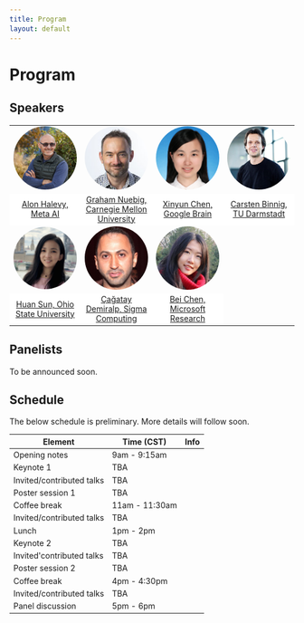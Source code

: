 ```yaml
---
title: Program
layout: default
---
```


# Program

## Speakers
<!-- We are pleased to host the following speakers:
<a href="https://ai.facebook.com/people/alon-halevy/" target="blank">Alon Halevy (keynote)</a>, Meta AI
    <details><summary>Bio</summary>
        Alon Halevy has been a Director at Facebook AI since August 2019. He works on Affective Computing and on data management for artificial intelligence, including the combination of neural and symbolic techniques for data management. Prior to Facebook, he was the CEO of Megagon Labs (2015-2018) and led the Structured Data Research Group at Google Research (2005-2015), where they developed WebTables and Google Fusion Tables. From 1998-2005 he was a professor at the University of Washington, where he founded the database group. Before that, he was at AT&T Bell Labs (and AT&T Labs) (1993-1997). He founded two startups, Nimble Technology and Transformic Inc. (acquired by Google in 2005). He received his Ph.D in Computer Science from Stanford in 1993 and his Bachelors in Computer Science and Mathematics from the Hebrew University of Jerusalem in 1988. He has authored two books: The Infinite Emotions of Coffee (December, 2011) and Principles of Data Integration (with AnHai Doan and Zack Ives, published in 2012). He is a Fellow of the ACM and a recipient of the PECASE Award and Sloan Fellowship. He and his co-authors received VLDB 10-year Best Paper Awards for their 2008 paper on WebTables and for their 1996 paper on the Information Manifold Data Integration System.
    </details>
<a href="http://www.phontron.com/" target="blank">Graham Neubig (keynote)</a>, Carnegie Mellon University
    <details><summary>Bio</summary>
    Graham Neubig is an associate professor at the Language Technologies Institute of Carnegie Mellon University. His research focuses on multilingual natural language processing, natural language interfaces to computers, and machine learning methods for NLP, with the final goal of every person in the world being able to communicate with each-other, and with computers in their own language. He also contributes to making NLP research more accessible through open publishing of research papers, advanced NLP course materials and video lectures, and open-source software, all of which are available on his web site.
    </details>
<a href="https://www.informatik.tu-darmstadt.de/datamanagement/datamanagement/index.en.jsp" target="blank">Carsten Binnig</a>, TU Darmstadt
    <details><summary>Bio</summary>
    Carsten Binnig is a Full Professor in the Computer Science department at at TU Darmstadt and an Adjunct Associate Professor in the Computer Science department at Brown University. Carsten received his PhD at the University of Heidelberg in 2008. Afterwards, he spent time as a postdoctoral researcher in the Systems Group at ETH Zurich and at SAP working on in-memory databases. Currently, his research focus is on the design of scalable data management systems, databases and modern hardware as well as machine learning for scalable systems. His work has been awarded with a Google Faculty Award, as well as multiple best paper and best demo awards for his research.
    </details>
<a href="https://www.microsoft.com/en-us/research/people/beichen/" target="blank">Bei Chen</a>, Microsoft Research
    <details><summary>Bio</summary>
    Bei Chen (陈蓓) is a senior researcher at Microsoft Research Asia. She joined Microsoft in 2017 after receiving her Ph.D. degree from Department of Computer Science and Technology in Tsinghua University. Her research interests are primarily on machine learning and its applications in natural language processing and data mining, especially latent feature models, probabilistic graphical models, Bayesian nonparametrics, reinforcement learning and deep learning.
    </details>
<a href="https://hci.stanford.edu/~cagatay/" target="blank">Çağatay Demiralp</a>, Sigma Computing
    <details><summary>Bio</summary>
    Çağatay is Chief Research Scientist at Sigma Computing. Previously, he was a senior research scientist at Megagon Labs, a visiting researcher with the data systems group at MIT CSAIL, and a research staff member at IBM Research. Between 2012-2014, he was a postdoctoral scholar at Stanford and member of IDL at the University of Washington. Çağatay obtained his PhD from Brown University and also co-founded Fitnescity, a startup providing easy access and data analytics for wellness lab tests.
    His current research focuses on solving problems at the intersection of Data Systems + Artificial Intelligence + Human-Computer Interaction at scale.
    </details>
<a href="http://web.cse.ohio-state.edu/~sun.397/" target="blank">Huan Sun</a>, Ohio State University
    <details><summary>Bio</summary>
    Huan Sun is an assistant professor in the Department of Computer Science
    and Engineering at the Ohio State University. She was a visiting scientist at
    the University of Washington in the first half of 2016, and received a Ph.D.
    in Computer Science from University of California, Santa Barbara (2015)
    and a B.S. in EEIS from the University of Science and Technology of China
    (2010). Her research interests lie in data mining and machine learning, with
    emphasis on question answering, text mining and understanding, network
    analysis, and human behavior understanding. Huan received the SIGKDD
    Ph.D. Dissertation Runner-Up Award (2016), the honor of being MIT EECS
    Rising Stars (2015), the UC Regents’ Special Fellowship (2010, 2014), and
    the CS Ph.D. Progress Award (2014).
    </details>
<a href="https://jungyhuk.github.io/" target="blank">Xinyun Chen</a>, Google Brain
    <details><summary>Bio</summary>
    Xinyun Chen is a senior research scientist at Google Brain. She obtained her Ph.D. degree at UC Berkeley, working with Prof. Dawn Song. Her research lies at the intersection of deep learning, programming languages, and security. Her recent research focuses on neural program synthesis and adversarial machine learning. She received the Facebook Fellowship in 2020, and Rising Stars in Machine Learning in 2021. Her work SpreadsheetCoder for spreadsheet formula prediction was integrated into Google Sheets, and she was part of the AlphaCode team when she interned at DeepMind.
    </details> -->


<table border="0" style="border:none; border-collapse:collapse; cellspacing:0; cellpadding:0" >
    <tr style="border:none"  align="center">
      <td style="border:none" width="25%"><a href="https://ai.facebook.com/people/alon-halevy/" target="blank"><img src="assets/ah.jpg" width="120px" align="bottom" style="border-radius: 50%"></a></td>
      <td style="border:none" width="25%"><a href="http://www.phontron.com/" target="blank"><img src="assets/gn.jpg" width="120px" align="bottom" style="border-radius: 50%"></a></td>
      <td style="border:none" width="25%"><a href="https://jungyhuk.github.io/" target="blank"><img src="assets/xc.jpg" width="120px" align="bottom" style="border-radius: 50%"></a></td>
      <td style="border:none" width="25%"><a href="https://www.informatik.tu-darmstadt.de/fb20/organisation_fb20/professuren_und_gruppenleitungen/fb20professuren_und_gruppenleitungen_detailseite_21760.de.jsp" target="blank"><img src="assets/cb.jpg" width="120px" align="bottom" style="border-radius: 50%"></a></td>      
    </tr>
    <tr style="border:none" align="center">
      <td style="border:none" bgcolor="white"><a href="https://ai.facebook.com/people/alon-halevy/" target="blank">Alon Halevy, Meta AI</a></td>
      <td style="border:none" bgcolor="white"><a href="http://www.phontron.com/" target="blank">Graham Nuebig, Carnegie Mellon University</a></td>
      <td style="border:none" bgcolor="white"><a href="https://jungyhuk.github.io/" target="blank">Xinyun Chen, Google Brain</a></td>
      <td style="border:none" bgcolor="white"><a href="https://www.informatik.tu-darmstadt.de/fb20/organisation_fb20/professuren_und_gruppenleitungen/fb20professuren_und_gruppenleitungen_detailseite_21760.de.jsp" target="blank">Carsten Binnig, TU Darmstadt</a></td>
    </tr>
    <tr style="border:none" align="center">
      <td style="border:none" width="25%"><a href="http://web.cse.ohio-state.edu/~sun.397/" target="blank"><img src="assets/hs.jpg" width="120px" align="bottom" style="border-radius: 50%"></a></td>
      <td style="border:none" width="25%"><a href="https://hci.stanford.edu/~cagatay/" target="blank"><img src="assets/cd.jpg" width="120px" align="bottom" style="border-radius: 50%"></a></td>
      <td style="border:none" width="25%"><a href="https://www.microsoft.com/en-us/research/people/beichen/" target="blank"><img src="assets/bc.jpg" width="120px" align="bottom" style="border-radius: 50%"></a></td>
    </tr>
    <tr style="border:none" align="center">
      <td style="border:none" bgcolor="white"><a href="http://web.cse.ohio-state.edu/~sun.397/" target="blank">Huan Sun, Ohio State University</a></td>
      <td style="border:none" bgcolor="white"><a href="https://hci.stanford.edu/~cagatay/" target="blank">Çağatay Demiralp, Sigma Computing</a></td>
      <td style="border:none" bgcolor="white"><a href="https://www.microsoft.com/en-us/research/people/beichen/" target="blank">Bei Chen, Microsoft Research</a></td>      
    </tr>
</table>


## Panelists
To be announced soon.


## Schedule

The below schedule is preliminary. More details will follow soon.

| Element | Time (CST) | Info |
|-------|--------|---------|
| Opening notes | 9am - 9:15am |  |
| Keynote 1 | TBA |  |
| Invited/contributed talks | TBA |  |
| Poster session 1 | TBA | |
| Coffee break | 11am - 11:30am | |
| Invited/contributed talks | TBA | |
| Lunch | 1pm - 2pm | |
| Keynote 2 | TBA | |
| Invited'contributed talks | TBA | |
| Poster session 2 | TBA | |
| Coffee break | 4pm - 4:30pm | |
| Invited/contributed talks | TBA | |
| Panel discussion | 5pm - 6pm | |

